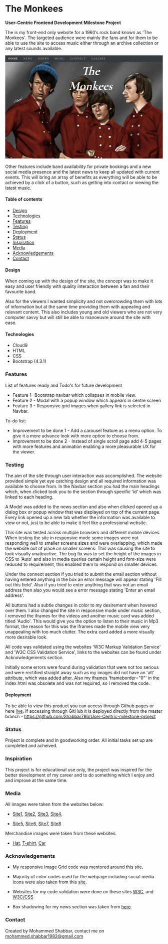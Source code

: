 The Monkees
============

**User-Centric Frontend Development Milestone Project**  

The is my front-end only website for a 1960’s rock band known as 'The Monkees'. The targeted audience were mainly the fans and for them 
to be able to use the site to access music either through an archive collection or any latest sounds available. 

![GitHub Logo](images/cover.png)

Other features include band availability for private bookings and a new social media presence and the latest news to keep all updated with current events. This will bring an array of benefits
as everything will be able to be achieved by a click of a button, such as getting into contact or viewing the latest music.

#### Table of contents
* [Design](#design)
* [Technologies](#technologies)
* [Features](#features)
* [Testing](#testing)
* [Deployment](#deployment)
* [Status](#status)
* [Inspiration](#inspiration)
* [Media](#media)
* [Acknowledgements](#acknowledgements)
* [Contact](#contact)

#### Design

When coming up with the design of the site, the concept was to make it easy and user friendly with quality interaction between a fan and their favourite band. 

Also for the viewers I wanted simplicity and not overcrowding them with lots of information but at the same time providing them with appealing and relevant content. This also includes young and old viewers who are not
very computer savvy but will still be able to manoeuvre around the site with ease.

#### Technologies

-  Cloud9
-  HTML
-  CSS
-  Bootstrap (4.3.1)

### Features

List of features ready and Todo's for future development

- Feature 1- Bootstrap navbar which collapses in mobile view.
- Feature 2 - Modal with a popup window which appears in centre screen
- Feature 3 - Responsive grid images when gallery link is selected in Navbar.

To-do list:

- Improvement to be done 1 - Add a carousel feature as a menu option. To give it a more advance look with more option to choose from.
- Improvement to be done 2 - Instead of single scroll page add 4-5 pages with more features and animation enabling a more pleasurable UX for the viewer.

### Testing

The aim of the site through user interaction was accomplished. The website provided simple yet eye catching design and all required information was available to choose from.
In the Navbar section you had the main headings which, when clicked took you to the section through specific 'id' which was linked to each heading. 

A Model was added to the news section and also when clicked opened up a dialog box or popup window that was displayed on top of the current page. Every link opened up a new tab whether the information was available to view or not, 
just to be able to make it feel like a professional website.

This site was tested across multiple browsers and different mobile devices. When testing the site in responsive mode some images were not responding well to smaller screens sizes and were overlapping, which made the website out of place on smaller screens. This was causing the site to look visually
unattractive. The bug fix was to set the height of the images in CSS to 'Auto' and also in media queries certain height and font-size were reduced to requirement, this enabled them to respond on smaller devices.

Under the connect section if you tried to submit the email section without having entered anything in the box an error message will appear stating 'Fill out this field'. Also if you tried to enter
anything that was not an email address then also you would see a error message stating 'Enter an email address'.

All buttons had a subtle changes in color to my desirement when hovered over them. I also changed the site in responsive mode under music section, I removed the iframes for the videos and another music card was added titled 'Audio'. This would give you the option to listen to their music in Mp3 
format, the reason for this was the iframes made the mobile view very unappealing with too much clutter. The extra card added a more visually more desirable look.

All code was validated using the websites 'W3C Markup Validation Service' and 'W3C CSS Validation Service', links to the websites can be found under Acknowledgements section. 

Initially some errors were found during validation that were not too serious and were rectified straight away such as my images did not have an 'alt' attribute, which was added after. Also my iframes 'frameborder="0"' in the index.html was obsolete and was not required, so I removed the code.

#### Deployment

To be able to view this product you can access through Github pages or here
[live][Project]. If accessing through GitHub it is deployed directly from the master branch - https://github.com/Shabbar786/User-Centric-milestone-project

[Project]:https://shabbar786.github.io/User-Centric-milestone-project/

### Status

Project is complete and in goodworking order. All initial tasks set up are completed and acheived.

### Inspiration

This project is for educational use only, the project was inspired for the better development of my career and to do something which I enjoy and and improve at the same time.

### Media

All images were taken from the websites below:

- [Site1][image], [Site2](https://5dcreations.com/branding/20-free-social-media-background-1/ ), [Site3](https://www.tvinsider.com/756298/watch-the-monkees-tv-series-metv/), [Site4](https://www.npr.org/2018/12/29/676852011/the-monkees-tried-to-cut-their-strings-with-head?t=1560453184534), 

[image]: https://www.monkees.net/monkees-art-piece/, 

- [Site5](https://www.pinterest.co.uk/pin/237001999119075592/), [Site6](http://nightflight.com/merry-christmas-the-monkeess-a-cappella-version-of-the-traditional-spanish-carol-riu-riu-chiu/), [Site7](https://instrumentalfx.co/the-monkees-im-a-believer-instrumental/), [Site8](https://www.pinterest.com/pin/143974519307681728/)

Merchandise images were taken from these websites.

- [Hat](https://monkeesstore.warnermusic.com), [T-shirt](https://www.amazon.co.uk/Official-Monkees-Guitar-Logo-T-Shirt/dp/B07D5W2VYG), [Car](https://www.ebay.co.uk/p/The-Monkees-4-5-Vinyl-Figures-Titans-Michael-Nesmith/2242021122)

### Acknowledgements

- My responsive Image Grid code was mentored around this
[site][Grid].

[Grid]:https://www.w3schools.com/howto/howto_css_image_grid_responsive.asp

- Majority of color codes used for the webpage including social media icons were also taken from this
[site][Colors].

[colors]: https://www.lockedownseo.com/social-media-colors/

- Websites for my code validation were done on these sites
[W3C][Code], and [W3C/CSS](https://jigsaw.w3.org/css-validator/)

[code]: https://validator.w3.org

- Box shadowing for my news section was taken from
[here][box].

[box]: https://www.cssmatic.com/box-shadow


### Contact
Created by Mohammed Shabbar, contact me on mohammed.shabbar1982@gmail.com


